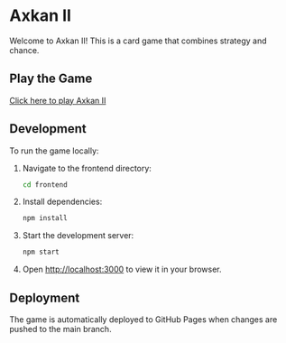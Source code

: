 # Axkan II

Welcome to Axkan II! This is a card game that combines strategy and chance.

## Play the Game

[Click here to play Axkan II](https://dwjuston.github.io/axkan_ii/game/)

## Development

To run the game locally:

1. Navigate to the frontend directory:
   ```bash
   cd frontend
   ```

2. Install dependencies:
   ```bash
   npm install
   ```

3. Start the development server:
   ```bash
   npm start
   ```

4. Open [http://localhost:3000](http://localhost:3000) to view it in your browser.

## Deployment

The game is automatically deployed to GitHub Pages when changes are pushed to the main branch. 